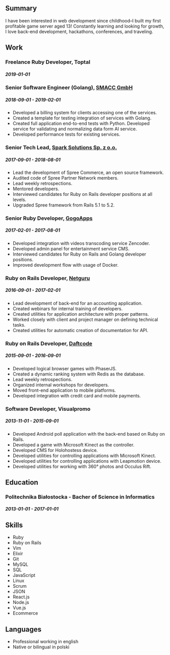## Summary

I have been interested in web development since childhood–I built my first profitable game server aged 13! Constantly learning and looking for growth, I love back-end development, hackathons, conferences, and traveling.

## Work

### Freelance Ruby Developer, Toptal
##### 2019-01-01 




### Senior Software Engineer (Golang), [SMACC GmbH](http://smacc.io)
##### 2018-09-01 - 2019-02-01


- Developed a billing system for clients accessing one of the services.
- Created a template for testing integration of services with Golang.
- Created full application end-to-end tests with Python.
Developed service for validating and normalizing data form AI service.
- Developed performance tests for existing services.

### Senior Tech Lead, [Spark Solutions Sp. z o.o.](https://sparksolutions.co)
##### 2017-09-01 - 2018-08-01


- Lead the development of Spree Commerce, an open source framework.
- Audited code of Spree Partner Network members.
- Lead weekly retrospections.
- Mentored developers.
- Interviewed candidates for Ruby on Rails developer positions at all levels.
- Upgraded Spree framework from Rails 5.1 to 5.2.

### Senior Ruby Developer, [GogoApps](https://gogoapps.io)
##### 2017-02-01 - 2017-08-01


- Developed integration with videos transcoding service Zencoder.
- Developed admin panel for entertainment service CMS.
- Interviewed candidates for Ruby on Rails and Golang developer positions.
- Improved development flow with usage of Docker.

### Ruby on Rails Developer, [Netguru](http://netguru.com)
##### 2016-09-01 - 2017-02-01


- Lead development of back-end for an accounting application.
- Created webinars for internal training of developers.
- Created utilities for application architecture with proper patterns.
- Worked closely with client and project manager on defining technical tasks.
- Created utilities for automatic creation of documentation for API.

### Ruby on Rails Developer, [Daftcode](http://daftcode.pl)
##### 2015-09-01 - 2016-09-01


- Developed logical browser games with PhaserJS.
- Created a dynamic ranking system with Redis as the database.
- Lead weekly retrospections.
- Organized internal workshops for developers.
- Moved front-end application to mobile platforms.
- Developed integration with credit card and mobile payments.

### Software Developer, Visualpromo
##### 2013-11-01 - 2015-09-01


- Developed Android poll application with the back-end based on Ruby on Rails.
- Developed a game with Microsoft Kinect as the controller.
- Developed CMS for Holohostess device.
- Developed utilities for controlling applications with Microsoft Kinect.
- Developed utilities for controlling applications with Leapmotion device.
- Developed utilities for working with 360° photos and Occulus Rift.



## Education

### Politechnika Białostocka - Bacher of Science in Informatics
##### 2013-01-01 - 2017-01-01





## Skills

* Ruby
* Ruby on Rails
* Vim
* Elixir
* Git
* MySQL
* SQL
* JavaScript
* Linux
* Scrum
* JSON
* React.js
* Node.js
* Vue.js
* Ecommerce

## Languages

* Professional working in english
* Native or bilingual in polski



